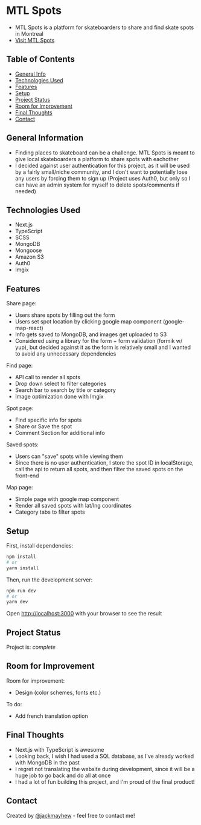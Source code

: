 # MTL Spots
* MTL Spots is a platform for skateboarders to share and find skate spots in Montreal
* [ Visit MTL Spots ](https://mtlspots.ca/)

## Table of Contents
* [General Info](#general-information)
* [Technologies Used](#technologies-used)
* [Features](#features)
* [Setup](#setup)
* [Project Status](#project-status)
* [Room for Improvement](#room-for-improvement)
* [Final Thoughts](#final-thoughts)
* [Contact](#contact)


## General Information
- Finding places to skateboard can be a challenge. MTL Spots is meant to give local skateboarders a platform to share spots with eachother
- I decided against user authentication for this project, as it will be used by a fairly small/niche community, and I don't want to potentially lose any users by forcing them to sign up (Project uses Auth0, but only so I can have an admin system for myself to delete spots/comments if needed)

## Technologies Used
- Next.js
- TypeScript
- SCSS
- MongoDB
- Mongoose
- Amazon S3
- Auth0
- Imgix


## Features

Share page:
- Users share spots by filling out the form
- Users set spot location by clicking google map component (google-map-react)
- Info gets saved to MongoDB, and images get uploaded to S3
- Considered using a library for the form + form validation (formik w/ yup), but decided against it as the form is relatively small and I wanted to avoid any unnecessary dependencies

Find page:
- API call to render all spots
- Drop down select to filter categories
- Search bar to search by title or category
- Image optimization done with Imgix

Spot page:
- Find specific info for spots
- Share or Save the spot
- Comment Section for additional info

Saved spots:
- Users can "save" spots while viewing them
- Since there is no user authentication, I store the spot ID in localStorage, call the api to return all spots, and then filter the saved spots on the front-end

Map page:
- Simple page with google map component
- Render all saved spots with lat/lng coordinates
- Category tabs to filter spots


## Setup

First, install dependencies:

```bash
npm install
# or
yarn install
```

Then, run the development server:

```bash
npm run dev
# or
yarn dev
```

Open [http://localhost:3000](http://localhost:3000) with your browser to see the result


## Project Status

Project is: _complete_


## Room for Improvement

Room for improvement:
- Design (color schemes, fonts etc.)

To do:
- Add french translation option


## Final Thoughts
- Next.js with TypeScript is awesome
- Looking back, I wish I had used a SQL database, as I've already worked with MongoDB in the past
- I regret not translating the website during development, since it will be a huge job to go back and do all at once 
- I had a lot of fun building this project, and I'm proud of the final product!


## Contact
Created by [@jackmayhew](https://www.jackmayhew.com/) - feel free to contact me!
